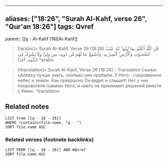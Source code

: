 
---
aliases: ["18:26", "Surah Al-Kahf, verse 26", "Qur'an 18:26"]
tags: Qvref
---

parent:: [[q - Al-Kahf (18)|Al-Kahf]]

> [!arabic]+ Surah Al-Kahf, Verse 26 (18:26)
> <span class="quran-arabic">قُلِ ٱللَّهُ أَعْلَمُ بِمَا لَبِثُوا۟ ۖ لَهُۥ غَيْبُ ٱلسَّمَـٰوَٰتِ وَٱلْأَرْضِ ۖ أَبْصِرْ بِهِۦ وَأَسْمِعْ ۚ مَا لَهُم مِّن دُونِهِۦ مِن وَلِىٍّ وَلَا يُشْرِكُ فِى حُكْمِهِۦٓ أَحَدًا</span>
^arabic

> [!translation]+ Surah Al-Kahf, Verse 26 (18:26) - Translation
> Скажи: «Аллаху лучше знать, сколько они пробыли. У Него - сокровенное небес и земли. Как прекрасно Он видит и слышит! Нет у них покровителя помимо Него, и никто не принимает решений вместе с Ним».
^translation



## Related notes
```dataview
LIST from [[q - 18 - 26]]
WHERE !contains(file.name, "q - ")
SORT file.name ASC
```

### Related verses (footnote backlinks)
```dataview
LIST FROM [[q - 18 - 26]] AND #Qvref
SORT file.name ASC
```

